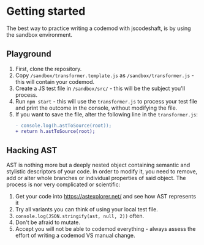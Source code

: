 # Getting started
The best way to practice writing a codemod with jscodeshaft, is by using the sandbox environment.

## Playground
1. First, clone the repository.
1. Copy `/sandbox/transformer.template.js` as `/sandbox/transformer.js` - this will contain your codemod.
1. Create a JS test file in `/sandbox/src/` - this will be the subject you'll process.
1. Run `npm start` - this will use the `transformer.js` to process your test file and print the outcome in the console, without modifying the file.
1. If you want to save the file, alter the following line in the `transformer.js`:
   ```diff
   - console.log(h.astToSource(root));
   + return h.astToSource(root);
   ```

## Hacking AST
AST is nothing more but a deeply nested object containing semantic and stylistic descriptors of your code. In order to modify it, you need to remove, add or alter whole branches or individual properties of said object. The process is nor very complicated or scientific:
1. Get your code into https://astexplorer.net/ and see how AST represents it
1. Try all variants you can think of using your local test file.
1. `console.log(JSON.stringify(ast, null, 2))` often.
1. Don't be afraid to mutate.
1. Accept you will not be able to codemod everything - always assess the effort of writing a codemod VS manual change.
